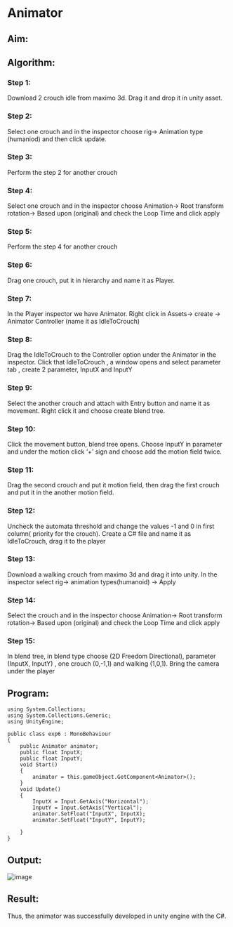 # Animator

## Aim:

## Algorithm:
### Step 1: 
Download 2 crouch idle from maximo 3d. Drag it and drop it in unity asset.
### Step 2:
Select one crouch and in the inspector choose rig-> Animation type (humaniod) and then click update.
### Step 3:
Perform the step 2 for another crouch
### Step 4:
Select one crouch and in the inspector choose Animation-> Root transform rotation-> Based upon (original)  and check the Loop Time and click apply
### Step 5:
Perform the step 4 for another crouch
### Step 6:
Drag one crouch, put it in hierarchy and name it as Player.
### Step 7:
In the Player inspector we have Animator. Right click in Assets-> create -> Animator Controller (name it as IdleToCrouch)
### Step 8:
Drag the IdleToCrouch to the Controller option under the Animator in the inspector. Click that IdleToCrouch , a window opens and select parameter tab , create 2 parameter, InputX and InputY
### Step 9:
Select the another crouch and attach with Entry button and name it as movement. Right click it and choose create blend tree.
### Step 10:
Click the movement button, blend tree opens. Choose InputY in parameter and under the motion click ‘+’ sign and choose add the motion field twice.
### Step 11:
Drag the second crouch and put it motion field, then drag the first crouch and put it in the another motion field.
### Step 12:
Uncheck the automata threshold and change the values -1 and 0 in first column( priority for the crouch). Create a C# file and name it as IdleToCrouch, drag it to the player
### Step 13:
Download a walking crouch from maximo 3d and drag it into unity. In the inspector select rig-> animation types(humanoid) -> Apply
### Step 14:
Select the crouch and in the inspector choose Animation-> Root transform rotation-> Based upon (original)  and check the Loop Time and click apply
### Step 15: 
In blend tree, in blend type choose (2D Freedom Directional), parameter (InputX, InputY) , one crouch (0,-1,1) and walking (1,0,1). Bring the camera under the player 

## Program:
~~~
using System.Collections;
using System.Collections.Generic;
using UnityEngine;

public class exp6 : MonoBehaviour
{
    public Animator animator;
    public float InputX;
    public float InputY;
    void Start()
    {
        animator = this.gameObject.GetComponent<Animator>();
    }
    void Update()
    {
        InputX = Input.GetAxis("Horizontal");
        InputY = Input.GetAxis("Vertical");
        animator.SetFloat("InputX", InputX);
        animator.SetFloat("InputY", InputY);

    }
}
~~~
## Output:
![image](https://github.com/Dhanushpraboo/Animator/assets/94426323/92020f1b-4a28-4069-8b3c-2f51cdabe8f9)

## Result:
Thus, the animator was successfully developed in unity engine with the C#.
